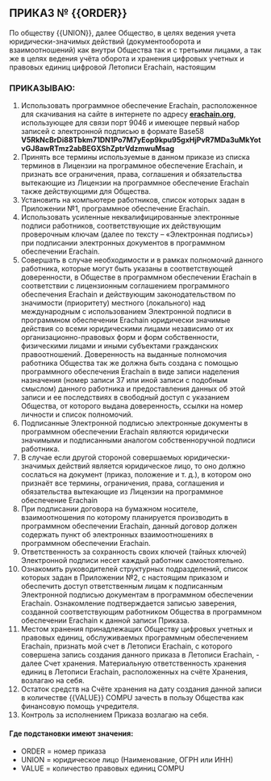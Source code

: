 ## ПРИКАЗ № {{ORDER}}

По обществу {{UNION}}, далее Общество, в целях ведения учета юридически-значимых действий (документооборота и взаимоотношений) как внутри Общества так и с третьими лицами, а так же в целях ведения учёта оборота и хранения цифровых учетных и правовых единиц цифровой Летописи Erachain, настоящим

### ПРИКАЗЫВАЮ:

1. Использовать программное обеспечение Erachain, расположенное для скачивания на сайте в интернете по адресу **[erachain.org](http://erachain.org)**, использующее для связи порт 9046 и имеющее первый набор записей с электронной подписью в формате Base58   
**V5RkNcBrDi88Tbkm71DN1Po7M7yEop9kpu95gxHjPvR7MDa3uMkYotvGJ8awRTmz2abBEGXShZptrVdzmwuMsag**
2. Принять все термины используемые в данном приказе из списка терминов в Лицензии на программное обеспечение Erachain, и признать все ограничения, права, соглашения и обязательства вытекающие из Лицензии на программное обеспечение Erachain также действующими для Общества.  
3. Установить на компьютере работников, список которых задан в Приложении №1, программное обеспечение Erachain.
4. Использовать усиленные неквалифицированные электронные подписи работников, соответствующие их действующим проверочным ключам (далее по тексту – «Электронная подпись») при подписании электронных документов в программном обеспечении Erachain.
5. Совершать в случае необходимости и в рамках полномочий данного работника, которые могут быть указаны в соответствующей доверенности, в Обществе в программном обеспечении Erachain в соответствии с лицензионным соглашением программного обеспечения Erachain и действующим законодательством по значимости (приоритету) местного (локального) над международным с использованием Электронной подписи в программном обеспечении Erachain юридически значимые действия со всеми юридическими лицами независимо от их организационно-правовых форм и форм собственности, физическими лицами и иными субъектами гражданских правоотношений. Доверенность на выданные полномочия работника Общества так же должна быть создана с помощью программного обеспечения Erachain в виде записи наделения назначения (номер записи 37 или иной записи с подобным смыслом) данного работника и предоставления данных об этой записи и ее последствиях в свободный доступ с указанием Общества, от которого выдана доверенность, ссылки на номер личности и список полномочий.
6. Подписанные Электронной подписью электронные документы в программном обеспечении Erachain являются юридически значимыми и подписанными аналогом собственноручной подписи работника.  
7. В случае если другой стороной совершаемых юридически-значимых действий является юридическое лицо, то оно должно сослаться на документ (приказ, положение и т. д.), в котором оно признаёт все термины, ограничения, права, соглашения и обязательства вытекающие из Лицензии на программное обеспечение Erachain
7. При подписании договора на бумажном носителе, взаимоотношения по которому планируется производить в программном обеспечении Erachain, данный договор должен содержать пункт об электронных взаимоотношениях в программном обеспечении Erachain.
8. Ответственность за сохранность своих ключей (тайных ключей) Электронной подписи несет каждый работник самостоятельно. 
9. Ознакомить руководителей структурных подразделений, список которых задан в Приложении №2, с настоящим приказом и обеспечить доступ ответственным лицам к подписанным Электронной подписью документам в программном обеспечении Erachain. Ознакомление подтверждается записью заверения, созданной соответствующим работником Общества в программном обеспечении Erachain к данной записи Приказа.
10. Местом хранения принадлежащих Обществу цифровых учетных и правовых единиц, обслуживаемых программным обеспечением Erachain, признать мой счет в Летописи Erachain, с которого совершена запись создания данного приказа в Летописи Erachain, - далее Счет хранения. Материальную ответственность хранения единиц в Летописи Erachain, расположенных на счёте Хранения, возлагаю на себя.
11. Остаток средств на Счёте хранения на дату создания данной записи в количестве {{VALUE}} COMPU зачесть в пользу Общества как финансовую помощь учредителя.
12. Контроль за исполнением Приказа возлагаю на себя.

#### Где подстановки имеют значения:  
+ ORDER =  номер приказа
+ UNION = юридическое лицо (Наименование, ОГРН или ИНН)
+ VALUE = количество правовых единиц COMPU
